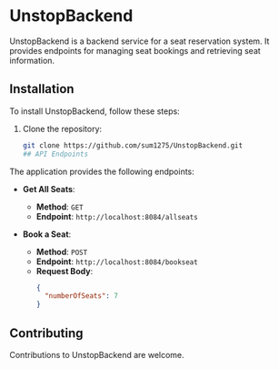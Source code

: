 # UnstopBackend
UnstopBackend is a backend service for a seat reservation system. It provides endpoints for managing seat bookings and retrieving seat information.
## Installation
To install UnstopBackend, follow these steps:
1. Clone the repository:
   ```bash
   git clone https://github.com/sum1275/UnstopBackend.git
   ## API Endpoints

The application provides the following endpoints:

- **Get All Seats**:
  - **Method**: `GET`
  - **Endpoint**: `http://localhost:8084/allseats`

- **Book a Seat**:
  - **Method**: `POST`
  - **Endpoint**: `http://localhost:8084/bookseat`
  - **Request Body**:
    ```json
    {
      "numberOfSeats": 7
    }
    ```

## Contributing

Contributions to UnstopBackend are welcome. 

